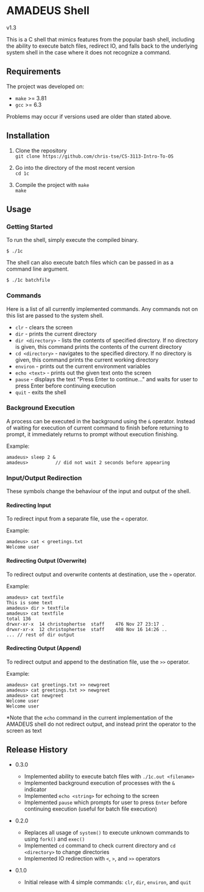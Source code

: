 # AMADEUS Shell
v1.3

This is a C shell that mimics features from the popular bash shell, including the ability to execute batch files, redirect IO, and falls back to the underlying system shell in the case where it does not recognize a command.

## Requirements

The project was developed on:

- `make` >= 3.81
- `gcc` >= 6.3

Problems may occur if versions used are older than stated above.


## Installation

1. Clone the repository<br>
`git clone https://github.com/chris-tse/CS-3113-Intro-To-OS`

2. Go into the directory of the most recent version<br>
`cd 1c`

3. Compile the project with `make`<br>
`make`

## Usage

### Getting Started
To run the shell, simply execute the compiled binary.
```
$ ./1c
```
The shell can also execute batch files which can be passed in as a command line argument.
```
$ ./1c batchfile
```
### Commands
Here is a list of all currently implemented commands. Any commands not on this list are passed to the system shell.

- `clr` - clears the screen
- `dir` - prints the current directory
- `dir <directory>` - lists the contents of specified directory. If no directory is given, this command prints the contents of the current directory
- `cd <directory>` - navigates to the specified directory. If no directory is given, this command prints the current working directory
- `environ` - prints out the current environment variables
- `echo <text>` - prints out the given text onto the screen
- `pause` - displays the text "Press Enter to continue..." and waits for user to press Enter before continuing execution
- `quit` - exits the shell

### Background Execution
A process can be executed in the background using the `&` operator. Instead of waiting for execution of current command to finish before returning to prompt, it immediately returns to prompt without execution finishing.

Example:
```
amadeus> sleep 2 &
amadeus>          // did not wait 2 seconds before appearing
```

### Input/Output Redirection

These symbols change the behaviour of the input and output of the shell.

#### Redirecting Input
To redirect input from a separate file, use the `<` operator.

Example:
```
amadeus> cat < greetings.txt
Welcome user
```

#### Redirecting Output (Overwrite)
To redirect output and overwrite contents at destination, use the `>` operator.

Example:
```
amadeus> cat textfile
This is some text
amadeus> dir > textfile
amadeus> cat textfile
total 136
drwxr-xr-x  14 christophertse  staff    476 Nov 27 23:17 .
drwxr-xr-x  12 christophertse  staff    408 Nov 16 14:26 ..
... // rest of dir output
```

#### Redirecting Output (Append)
To redirect output and append to the destination file, use the `>>` operator.

Example:
```
amadeus> cat greetings.txt >> newgreet
amadeus> cat greetings.txt >> newgreet
amadeus> cat newgreet
Welcome user
Welcome user
```

*Note that the `echo` command in the current implementation of the AMADEUS shell do not redirect output, and instead print the operator to the screen as text

## Release History

- 0.3.0
    - Implemented ability to execute batch files with `./1c.out <filename>`
    - Implemented background execution of processes with the `&` indicator
    - Implemented `echo <string>` for echoing to the screen
    - Implemented `pause` which prompts for user to press `Enter` before continuing execution (useful for batch file execution)


- 0.2.0
    - Replaces all usage of `system()` to execute unknown commands to using `fork()` and `exec()`
    - Implemented `cd` command to check current directory and `cd <directory>` to change directories
    - Implemented IO redirection with `<`, `>`, and `>>` operators

- 0.1.0
    - Initial release with 4 simple commands: `clr`, `dir`, `environ`, and `quit`